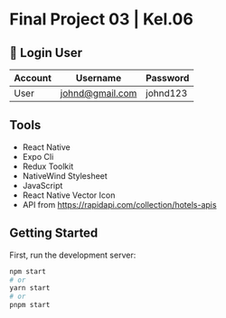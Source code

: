 # Final Project 03 | Kel.06


## 👨 Login User

| Account | Username        | Password |
| ------- | --------------- | -------- |
| User    | johnd@gmail.com | johnd123 |


## Tools

- React Native
- Expo Cli
- Redux Toolkit
- NativeWind Stylesheet
- JavaScript
- React Native Vector Icon
- API from https://rapidapi.com/collection/hotels-apis

## Getting Started

First, run the development server:

```bash
npm start
# or
yarn start
# or
pnpm start
```

